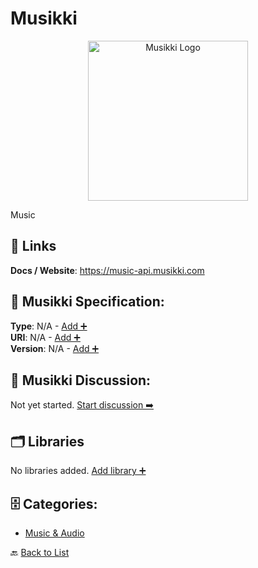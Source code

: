 # Musikki
<p align="center">
    <img width="256" src="https://raw.githubusercontent.com/apis-list/apis-list/main/apis/musikki/logo_256x256.png" alt="Musikki Logo"/>
</p>
Music

##  🔗 Links
**Docs / Website**: https://music-api.musikki.com

## 🧬 Musikki Specification:
**Type**: N/A - [Add ➕](https://github.com/apis-list/apis-list/edit/main/apis.yaml#L12703)  
**URI**: N/A - [Add ➕](https://github.com/apis-list/apis-list/edit/main/apis.yaml#L12703)  
**Version**: N/A - [Add ➕](https://github.com/apis-list/apis-list/edit/main/apis.yaml#L12703)

## 💬 Musikki Discussion:
Not yet started. [Start discussion ➡️](https://github.com/apis-list/apis-list/discussions/new)

## 🗂️ Libraries

No libraries added. [Add library ➕](https://github.com/apis-list/apis-list/edit/main/apis.yaml#L12703)    


## 🗄️ Categories:
- [Music & Audio](https://github.com/apis-list/apis-list#music--audio-)

🔙  [Back to List](https://github.com/apis-list/apis-list)
